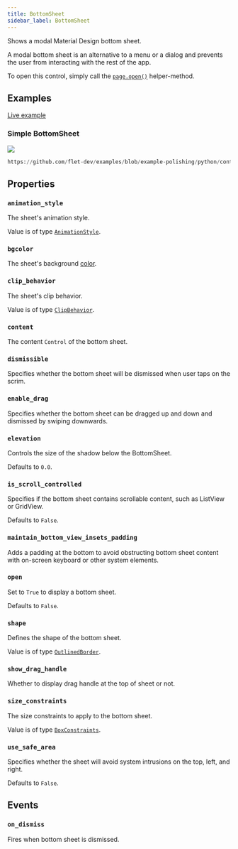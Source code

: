 ```yaml
---
title: BottomSheet
sidebar_label: BottomSheet
---
```


Shows a modal Material Design bottom sheet.

A modal bottom sheet is an alternative to a menu or a dialog and prevents the user from interacting with the rest of the app.

To open this control, simply call the [`page.open()`](/docs/controls/page#opencontrol) helper-method.

## Examples

[Live example](https://flet-controls-gallery.fly.dev/dialogs/bottomsheet)

### Simple BottomSheet

<img src="/img/docs/controls/bottom-sheet/bottom-sheet-sample.gif" className="screenshot-30"/>

```python reference
https://github.com/flet-dev/examples/blob/example-polishing/python/controls/bottom-sheet/modal-bottom-sheet.py
```

## Properties

### `animation_style`

The sheet's animation style.

Value is of type [`AnimationStyle`](/docs/reference/types/animationstyle).

### `bgcolor`

The sheet's background [color](/docs/reference/colors).

### `clip_behavior`

The sheet's clip behavior.

Value is of type [`ClipBehavior`](/docs/reference/types/clipbehavior).

### `content`

The content `Control` of the bottom sheet.

### `dismissible`

Specifies whether the bottom sheet will be dismissed when user taps on the scrim.

### `enable_drag`

Specifies whether the bottom sheet can be dragged up and down and dismissed by swiping downwards.

### `elevation`

Controls the size of the shadow below the BottomSheet.

Defaults to `0.0`.

### `is_scroll_controlled`

Specifies if the bottom sheet contains scrollable content, such as ListView or GridView.

Defaults to `False`.

### `maintain_bottom_view_insets_padding`

Adds a padding at the bottom to avoid obstructing bottom sheet content with on-screen keyboard or other system elements.

### `open`

Set to `True` to display a bottom sheet.

Defaults to `False`.

### `shape`

Defines the shape of the bottom sheet.

Value is of type [`OutlinedBorder`](/docs/reference/types/outlinedborder).

### `show_drag_handle`

Whether to display drag handle at the top of sheet or not.

### `size_constraints`

The size constraints to apply to the bottom sheet.

Value is of type [`BoxConstraints`](/docs/reference/types/boxconstraints).

### `use_safe_area`

Specifies whether the sheet will avoid system intrusions on the top, left, and right.

Defaults to `False`.

## Events

### `on_dismiss`

Fires when bottom sheet is dismissed.